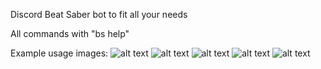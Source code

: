 Discord Beat Saber bot to fit all your needs

All commands with "bs help"

Example usage images:
![alt text](https://cdn.discordapp.com/attachments/881215820053770331/900527182416347246/recentSongs_76561198125474611_900527159356035102.png)
![alt text](https://media.discordapp.net/attachments/881215820053770331/900870954383712257/unknown.png)
![alt text](https://media.discordapp.net/attachments/881215820053770331/900858742302711858/accGrid_76561198125474611_900858711768174662.png)
![alt text](https://media.discordapp.net/attachments/881215820053770331/900871410531045436/unknown.png?width=399&height=903)
![alt text](https://media.discordapp.net/attachments/881215820053770331/900858741019246602/accuracyChart_76561198125474611.png?width=1920&height=576)
